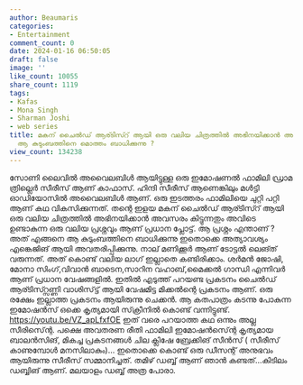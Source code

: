 ```yaml
---
author: Beaumaris
categories:
- Entertainment
comment_count: 0
date: 2024-01-16 06:50:05
draft: false
image: ''
like_count: 10055
share_count: 1119
tags:
- Kafas
- Mona Singh
- Sharman Joshi
- web series
title: മകന് ചൈൽഡ് ആര്ടിസ്റ് ആയി ഒരു വലിയ ചിത്രത്തിൽ അഭിനയിക്കാൻ അവസരം കിട്ടുന്നത്  എങ്ങനെ
  ആ കുടുംബത്തിനെ മൊത്തം ബാധിക്കുന്നു ?
view_count: 134238
---
```


സോണി ലൈവിൽ അവൈലബിൾ ആയിട്ടുള്ള ഒരു ഇമോഷണൽ ഫാമിലി ഡ്രാമ ത്രില്ലെർ സീരീസ് ആണ് കാഫാസ്. ഹിന്ദി സീരീസ് ആണെങ്കിലും മൾട്ടി ഓഡിയോസിൽ അവൈലബിൾ ആണ്. ഒരു ഇടത്തരം ഫാമിലിയെ ചുറ്റി പറ്റി ആണ് കഥ വികസിക്കുന്നത്. തന്റെ ഇളയ മകന് ചൈൽഡ് ആര്ടിസ്റ് ആയി ഒരു വലിയ ചിത്രത്തിൽ അഭിനയിക്കാൻ അവസരം കിട്ടുന്നതും അവിടെ ഉണ്ടാകുന്ന ഒരു വലിയ പ്രശ്നവും ആണ് പ്രധാന പ്ലോട്ട്. ആ പ്രശ്നം എന്താണ് ? അത് എങ്ങനെ ആ കുടുംബത്തിനെ ബാധിക്കുന്നു ഇതൊക്കെ അത്യാവശ്യം എങ്കെജിങ് ആയി അവതരിപ്പിക്കുന്നു. നാല് മണിക്കൂർ ആണ് ടോട്ടൽ ലെങ്ത് വരുന്നത്. അത് കൊണ്ട് വലിയ ലാഗ് ഇല്ലാതെ കണ്ടിരിക്കാം. ശർമൻ ജോഷി, മോനാ സിംഗ്,വിവാൻ ബാടെന,സാറിന വഹാബ്,മൈക്കൽ ഗാന്ധി എന്നിവർ ആണ് പ്രധാന വേഷങ്ങളിൽ. ഇതിൽ എടുത്ത് പറയണ്ട പ്രകടനം ചൈൽഡ് ആര്ടിസ്റ്സണ്ണി വാശിസ്‌ട്ട് ആയി വേഷമിട്ട മിക്കൽന്റെ പ്രകടനം ആണ്. ഒരു രക്ഷേം ഇല്ലാത്ത പ്രകടനം ആയിരുന്നു ചെക്കൻ. ആ കതപാത്രം കടന്നു പോകുന്ന ഇമോഷൻസ് ഒക്കെ കൃത്യമായി സ്‌ക്രീനിൽ കൊണ്ട് വന്നിട്ടുണ്ട്. https://youtu.be/VZ_apLfxfOE ഇത് വരെ പറയാത്ത കഥ ഒന്നും അല്ല സീരിസ്ന്റെ. പക്ഷെ അവതരണ രീതി ഫാമിലി ഇമോഷൻസ്ന്റെ കൃത്യമായ ബാലൻസിങ്, മികച്ച പ്രകടനങ്ങൾ ചില ക്ലിഷേ ബ്രേക്കിങ് സീൻസ് ( സീരീസ് കാണുമ്പോൾ മനസിലാകും)... ഇതൊക്കെ കൊണ്ട് ഒരു ഡീസന്റ് അനുഭവം ആയിരുന്നു സീരീസ് സമ്മാനിച്ചത്. തമിഴ് ഡബ്ബ് ആണ് ഞാൻ കണ്ടത്...കിടിലം ഡബ്ബിങ് ആണ്. മലയാളം ഡബ്ബ് അത്ര പോരാ.